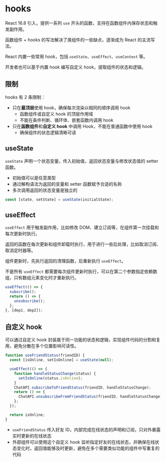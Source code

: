 # hooks

React 16.8 引入，提供一系列 `use` 开头的函数，支持在函数组件内保存状态和触发副作用。

函数组件 + hooks 的写法解决了类组件的一些缺点，逐渐成为 React 的主流写法。

React 内置一些常用 hook，包括 `useState`、`useEffect`、`useContext` 等。

开发者也可以基于内置 hook 编写自定义 hook，提取组件的状态和逻辑。

## 限制

hooks 有 2 条限制：

- 只在**最顶层**使用 hook，确保每次渲染以相同的顺序调用 hook
  - 函数组件或自定义 hook 的顶层作用域
  - 不能在条件判断、循环体、嵌套函数内调用 hook
- 只在**函数组件**和**自定义 hook** 中调用 Hook，不能在普通函数中使用 hook
  - 确保组件的状态逻辑清晰可读

## useState

`useState` 声明一个状态变量，传入初始值，返回状态变量与修改状态值的 setter 函数。

- 初始值可以是任意类型
- 通过解构语法为返回的变量和 setter 函数赋予合适的名称
- 多次调用返回的状态变量是独立的

```js
const [state, setState] = useState(initialState);
```

## useEffect

`useEffect` 用于触发副作用，比如修改 DOM、建立订阅等，在组件第一次挂载和每次更新时执行。

返回的函数在每次更新和组件卸载时执行，用于进行一些后处理，比如取消订阅、取消定时器等。

组件更新时，先执行返回的清理函数，后重新执行 `useEffect`。

不是所有 `useEffect` 都需要每次组件更新时执行，可以在第二个参数指定依赖数组，只有数组元素变化时才重新执行。

```js
useEffect(() => {
  subscribe();
  return () => {
    unsubscribe();
  };
}, [dep1, dep2]);
```

## 自定义 hook

可以通过自定义 hook 封装属于同一功能的状态和逻辑，实现组件代码的分割和复用，避免分散在多个位置影响可读性。

```js
function useFriendStatus(friendID) {
  const [isOnline, setIsOnline] = useState(null);

  useEffect(() => {
    function handleStatusChange(status) {
      setIsOnline(status.isOnline);
    }
    ChatAPI.subscribeToFriendStatus(friendID, handleStatusChange);
    return () => {
      ChatAPI.unsubscribeFromFriendStatus(friendID, handleStatusChange);
    };
  });

  return isOnline;
}
```

- `useFriendStatus` 传入好友 ID，内部完成在线状态的声明和订阅，只对外暴露实时更新的在线状态
- 外部组件可以使用这个自定义 hook 监听指定好友的在线状态，并确保在线状态变化时，返回值能够及时更新，避免在多个需要类似功能的组件中写重复的代码
